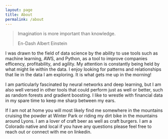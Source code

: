 ```yaml
---
layout: page
title: About
permalink: /about
---
```


> Imagination is more important than knowledge.
> 
>  En-Dash Albert Einstein

I was drawn to the field of data science by the ability to use tools such as machine learning, AWS, and Python, as a tool to improve companies efficency, profitability, and agility. My attention is constantly being held by what might lie within the data. I enjoy looking for patterns and relationships that lie in the data I am exploring. It is what gets me up in the morning!

I am particularly fascinated by neural networks and deep learning, but I am also well versed in other tools that could perform just as well or better, such as random forests and gradient boosting. I like to wrestle with financial data in my spare time to keep me sharp between my ears.

If I am not at home you will most likely find me somewhere in the mountains cruising the powder at Winter Park or riding my dirt bike in the mountains around Lyons. I am a lover of craft beer as well as craft burgers. I am a Colorado native and local if you have any questions please feel free to reach out or connect with me on linkedin.
